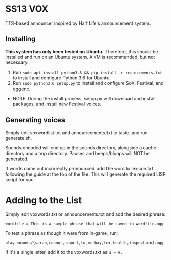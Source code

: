 # SS13 VOX

TTS-based announcer inspired by Half Life's announcement system.

## Installing

**This system has only been tested on Ubuntu.** Therefore, this should be installed and run on an Ubuntu system. A VM is recommended, but not necessary.

1. Run ```sudo apt install python3.6 && pip install -r requirements.txt``` to install and configure Python 3.6 for Ubuntu.
1. Run ```sudo python3.6 setup.py``` to install and configure SoX, Festival, and oggenc.
  * NOTE: During the install process, setup.py will download and install packages, and install new Festival voices.

## Generating voices

Simply edit voxwordlist.txt and announcements.txt to taste, and run generate.sh.

Sounds encoded will end up in the sounds directory, alongside a cache directory and a tmp directory. Pauses and beeps/bloops will NOT be generated.

If words come out incorrectly pronounced, add the word to lexicon.txt following the guide at the top of the file. This will generate the required LISP script for you.


# Adding to the List

Simply edit voxwords.txt or announcements.txt and add the desired phrase:

```
wordfile = This is a sample phrase that will be saved to wordfile.ogg
```

To test a phrase as though it were from in-game, run:

```
play sounds/{sarah,connor,report,to,medbay,for,health,inspection}.ogg
```

If it's a single letter, add it to the voxwords.txt as ```a = A.```
